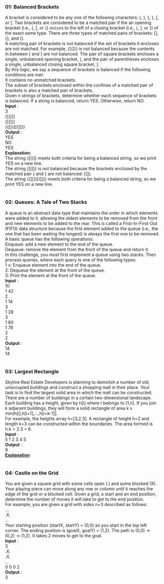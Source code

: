 ### 01: Balanced Brackets
A bracket is considered to be any one of the following characters: (, ), {, }, [, or ]. Two brackets are considered to be a matched pair if the an opening bracket (i.e., (, [, or {) occurs to the left of a closing bracket (i.e., ), ], or }) of the exact same type. There are three types of matched pairs of brackets: [], {}, and (). </br>
A matching pair of brackets is not balanced if the set of brackets it encloses are not matched. For example, {[(])} is not balanced because the contents in between { and } are not balanced. The pair of square brackets encloses a single, unbalanced opening bracket, (, and the pair of parentheses encloses a single, unbalanced closing square bracket, ]. </br>
By this logic, we say a sequence of brackets is balanced if the following conditions are met: </br>
It contains no unmatched brackets. </br>
The subset of brackets enclosed within the confines of a matched pair of brackets is also a matched pair of brackets. </br>
Given n strings of brackets, determine whether each sequence of brackets is balanced. If a string is balanced, return YES. Otherwise, return NO. </br>
**Input** : </br>
3 </br>
{[()]} </br>
{[(])} </br>
{{[[(())]]}} </br>
**Output** : </br>
YES </br>
NO </br>
YES </br>
**Explanation:**  </br>
The string {[()]} meets both criteria for being a balanced string, so we print YES on a new line. </br>
The string {[(])} is not balanced because the brackets enclosed by the matched pair { and } are not balanced: [(]). </br>
The string {{[[(())]]}} meets both criteria for being a balanced string, so we print YES on a new line. </br></br>

### 02: Queues: A Tale of Two Stacks
A queue is an abstract data type that maintains the order in which elements were added to it, allowing the oldest elements to be removed from the front and new elements to be added to the rear. This is called a First-In-First-Out (FIFO) data structure because the first element added to the queue (i.e., the one that has been waiting the longest) is always the first one to be removed. </br>
A basic queue has the following operations: </br>
Enqueue: add a new element to the end of the queue. </br>
Dequeue: remove the element from the front of the queue and return it. </br>
In this challenge, you must first implement a queue using two stacks. Then process  queries, where each query is one of the following  types: </br>
1 x: Enqueue element  into the end of the queue. </br>
2: Dequeue the element at the front of the queue. </br>
3: Print the element at the front of the queue. </br>
**Input** : </br>
10 </br>
1 42 </br>
2 </br>
1 14 </br>
3 </br>
1 28 </br>
3 </br>
1 60 </br>
1 78 </br>
2 </br>
2 </br>
**Output** : </br>
14 </br>
14 </br></br>

### 03: Largest Rectangle
Skyline Real Estate Developers is planning to demolish a number of old, unoccupied buildings and construct a shopping mall in their place. Your task is to find the largest solid area in which the mall can be constructed. </br>
There are a number of buildings in a certain two-dimensional landscape. Each building has a height, given by h[i] where I belongs to [1,n]. If you join k adjacent buildings, they will form a solid rectangle of area k x min(h[i],h[i+1],...,h[i+k-1]]. </br>
For example, the heights array h=[3,2,3]. A rectangle of height h=2 and length k=3 can be constructed within the boundaries. The area formed is h.k = 2.3 = 6. </br>
**Input** : </br>
5
1 2 3 4 5 </br>
**Output** : </br>
9 </br>
**[Explanation](https://www.hackerrank.com/challenges/largest-rectangle/problem?h_l=interview&playlist_slugs%5B%5D=interview-preparation-kit&playlist_slugs%5B%5D=stacks-queues&h_r=next-challenge&h_v=zen&h_r=next-challenge&h_v=zen)** </br></br>


### 04: Castle on the Grid
You are given a square grid with some cells open (.) and some blocked (X). Your playing piece can move along any row or column until it reaches the edge of the grid or a blocked cell. Given a grid, a start and an end position, determine the number of moves it will take to get to the end position. </br>
For example, you are given a grid with sides n=3 described as follows: </br>
... </br>
.X. </br>
... </br>
Your starting position (startX, startY) = (0,0) so you start in the top left corner. The ending position is (goalX, goalY) = (1,2). The path is (0,0) -> (0,2) -> (1,2). It takes 2 moves to get to the goal. </br>
**Input** : </br>
3 </br>
.X. </br>
.X. </br>
... </br>
0 0 0 2 </br>
**Output** : </br>
3 </br></br>
